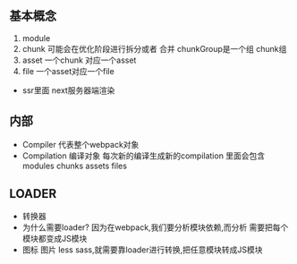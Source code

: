 ## 基本概念
1. module
2. chunk 可能会在优化阶段进行拆分或者 合并
   chunkGroup是一个组 chunk组
3. asset 一个chunk 对应一个asset
4. file 一个asset对应一个file
- ssr里面 next服务器端渲染

## 内部
- Compiler 代表整个webpack对象 
- Compilation 编译对象 每次新的编译生成新的compilation 里面会包含 modules chunks assets files

## LOADER 
- 转换器
- 为什么需要loader? 因为在webpack,我们要分析模块依赖,而分析 需要把每个模块都变成JS模块
- 图标 图片 less sass,就需要靠loader进行转换,把任意模块转成JS模块